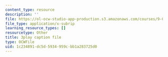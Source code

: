```yaml
---
content_type: resource
description: ''
file: https://ol-ocw-studio-app-production.s3.amazonaws.com/courses/9-00sc-introduction-to-psychology-fall-2011/1c234891dc5d5934959cbb1a283725d0_z9XQpjNgeBI.vtt
file_type: application/x-subrip
learning_resource_types: []
resourcetype: Other
title: 3play caption file
type: OCWFile
uid: 1c234891-dc5d-5934-959c-bb1a283725d0
---
```

